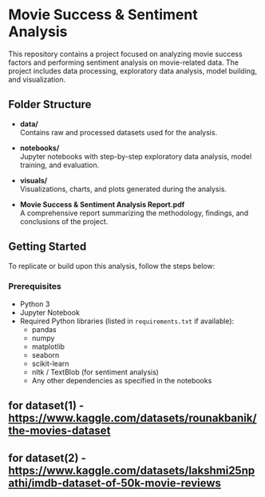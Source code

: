 # Movie Success & Sentiment Analysis

This repository contains a project focused on analyzing movie success factors and performing sentiment analysis on movie-related data. The project includes data processing, exploratory data analysis, model building, and visualization.

## Folder Structure

- **data/**  
  Contains raw and processed datasets used for the analysis.

- **notebooks/**  
  Jupyter notebooks with step-by-step exploratory data analysis, model training, and evaluation.

- **visuals/**  
  Visualizations, charts, and plots generated during the analysis.

- **Movie Success & Sentiment Analysis Report.pdf**  
  A comprehensive report summarizing the methodology, findings, and conclusions of the project.

## Getting Started

To replicate or build upon this analysis, follow the steps below:

### Prerequisites

- Python 3  
- Jupyter Notebook  
- Required Python libraries (listed in `requirements.txt` if available):
  - pandas  
  - numpy  
  - matplotlib  
  - seaborn  
  - scikit-learn  
  - nltk / TextBlob (for sentiment analysis)  
  - Any other dependencies as specified in the notebooks


## for dataset(1) - https://www.kaggle.com/datasets/rounakbanik/the-movies-dataset
## for dataset(2) - https://www.kaggle.com/datasets/lakshmi25npathi/imdb-dataset-of-50k-movie-reviews
